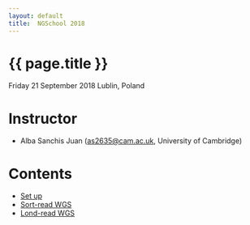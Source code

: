 ```yaml
---
layout: default
title:  NGSchool 2018
---
```


# {{ page.title }}

Friday 21 September 2018
Lublin, Poland

# Instructor

  - Alba Sanchis Juan (as2635@cam.ac.uk, University of Cambridge)
 
# Contents

* [Set up](http://alsanju.github.io/NGSchool2018/setup)
* [Sort-read WGS](http://alsanju.github.io/NGSchool2018/short-readWGS)
* [Lond-read WGS](http://alsanju.github.io/NGSchool2018/lrs-index.md)

